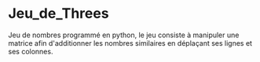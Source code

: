 # Jeu_de_Threes
Jeu de nombres  programmé en python, le jeu consiste à manipuler une matrice afin d'additionner les nombres similaires en déplaçant ses lignes et ses colonnes. 
